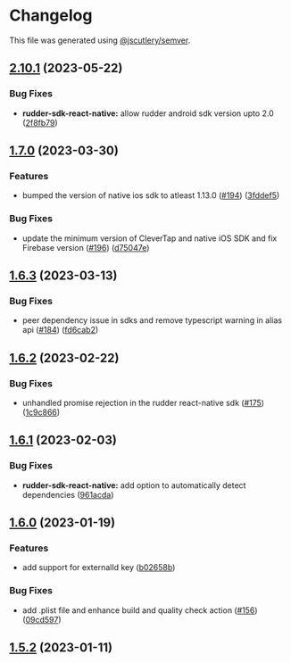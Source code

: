 # Changelog

This file was generated using [@jscutlery/semver](https://github.com/jscutlery/semver).

## [2.10.1](https://github.com/rudderlabs/rudder-sdk-react-native/compare/rudder-sdk-react-native@2.10.0...rudder-sdk-react-native@2.10.1) (2023-05-22)


### Bug Fixes

* **rudder-sdk-react-native:** allow rudder android sdk version upto 2.0 ([2f8fb79](https://github.com/rudderlabs/rudder-sdk-react-native/commit/2f8fb796b2393ef52c4d685cc4ac57925ba03b0e))

## [1.7.0](https://github.com/rudderlabs/rudder-sdk-react-native/compare/rudder-sdk-react-native@1.6.3...rudder-sdk-react-native@1.7.0) (2023-03-30)


### Features

* bumped the version of native ios sdk to atleast 1.13.0 ([#194](https://github.com/rudderlabs/rudder-sdk-react-native/issues/194)) ([3fddef5](https://github.com/rudderlabs/rudder-sdk-react-native/commit/3fddef5d180ddd0774da7d3cd476090d0b3973a4))


### Bug Fixes

* update the minimum version of CleverTap and native iOS SDK and fix Firebase version ([#196](https://github.com/rudderlabs/rudder-sdk-react-native/issues/196)) ([d75047e](https://github.com/rudderlabs/rudder-sdk-react-native/commit/d75047e170ab7d74fea6b2f7a32bead23a15bace))

## [1.6.3](https://github.com/rudderlabs/rudder-sdk-react-native/compare/rudder-sdk-react-native@1.6.2...rudder-sdk-react-native@1.6.3) (2023-03-13)


### Bug Fixes

* peer dependency issue in sdks and remove typescript warning in alias api ([#184](https://github.com/rudderlabs/rudder-sdk-react-native/issues/184)) ([fd6cab2](https://github.com/rudderlabs/rudder-sdk-react-native/commit/fd6cab262d1cba21dfd7129caa1a53d614cb7783))

## [1.6.2](https://github.com/rudderlabs/rudder-sdk-react-native/compare/rudder-sdk-react-native@1.6.1...rudder-sdk-react-native@1.6.2) (2023-02-22)


### Bug Fixes

* unhandled promise rejection in the rudder react-native sdk ([#175](https://github.com/rudderlabs/rudder-sdk-react-native/issues/175)) ([1c9c866](https://github.com/rudderlabs/rudder-sdk-react-native/commit/1c9c866dfd59ef751075ccbcbece36efd891d50b))

## [1.6.1](https://github.com/rudderlabs/rudder-sdk-react-native/compare/rudder-sdk-react-native@1.6.0...rudder-sdk-react-native@1.6.1) (2023-02-03)


### Bug Fixes

* **rudder-sdk-react-native:** add option to automatically detect dependencies ([961acda](https://github.com/rudderlabs/rudder-sdk-react-native/commit/961acda5e6995cdab4ffab7d108ec9ab0ec023b3))

## [1.6.0](https://github.com/rudderlabs/rudder-sdk-react-native/compare/rudder-sdk-react-native@1.5.2...rudder-sdk-react-native@1.6.0) (2023-01-19)


### Features

* add support for externalId key ([b02658b](https://github.com/rudderlabs/rudder-sdk-react-native/commit/b02658be45bdff13a892e01a58dd1535b0443bd0))


### Bug Fixes

* add .plist file and enhance build and quality check action ([#156](https://github.com/rudderlabs/rudder-sdk-react-native/issues/156)) ([09cd597](https://github.com/rudderlabs/rudder-sdk-react-native/commit/09cd5978597466e157b251642a2e9e1dfdb6c124))

## [1.5.2](https://github.com/rudderlabs/rudder-sdk-react-native/compare/sdk-1.5.1...sdk-1.5.2) (2023-01-11)
